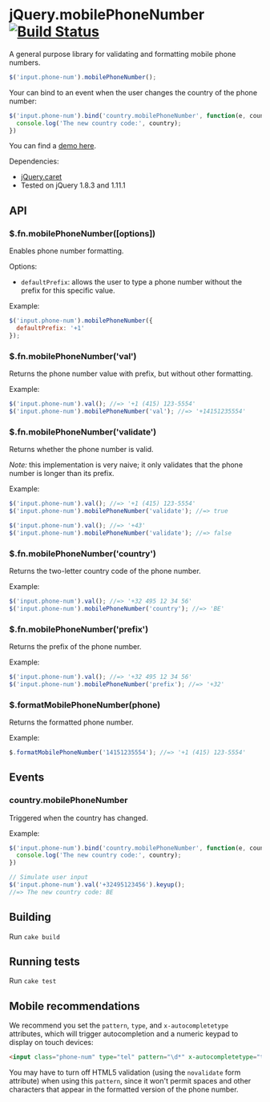 # jQuery.mobilePhoneNumber [![Build Status](https://travis-ci.org/stripe/jquery.mobilePhoneNumber.svg?branch=master)](https://travis-ci.org/stripe/jquery.mobilePhoneNumber)

A general purpose library for validating and formatting mobile phone numbers.

``` javascript
$('input.phone-num').mobilePhoneNumber();
```

Your can bind to an event when the user changes the country of the phone number:

``` javascript
$('input.phone-num').bind('country.mobilePhoneNumber', function(e, country) {
  console.log('The new country code:', country);
})
```

You can find a [demo here](http://stripe.github.io/jquery.mobilePhoneNumber/example).

Dependencies:

* [jQuery.caret](http://plugins.jquery.com/caret)
* Tested on jQuery 1.8.3 and 1.11.1

## API

### $.fn.mobilePhoneNumber([options])

Enables phone number formatting.

Options:

* `defaultPrefix`: allows the user to type a phone number without the prefix for this specific value.

Example:

``` javascript
$('input.phone-num').mobilePhoneNumber({
  defaultPrefix: '+1'
});
```

### $.fn.mobilePhoneNumber('val')

Returns the phone number value with prefix, but without other formatting.

Example:

``` javascript
$('input.phone-num').val(); //=> '+1 (415) 123-5554'
$('input.phone-num').mobilePhoneNumber('val'); //=> '+14151235554'
```

### $.fn.mobilePhoneNumber('validate')

Returns whether the phone number is valid.

*Note:* this implementation is very naive; it only validates that the phone number is longer than its prefix.

Example:

``` javascript
$('input.phone-num').val(); //=> '+1 (415) 123-5554'
$('input.phone-num').mobilePhoneNumber('validate'); //=> true

$('input.phone-num').val(); //=> '+43'
$('input.phone-num').mobilePhoneNumber('validate'); //=> false
```

### $.fn.mobilePhoneNumber('country')

Returns the two-letter country code of the phone number.

Example:

``` javascript
$('input.phone-num').val(); //=> '+32 495 12 34 56'
$('input.phone-num').mobilePhoneNumber('country'); //=> 'BE'
```

### $.fn.mobilePhoneNumber('prefix')

Returns the prefix of the phone number.

Example:

``` javascript
$('input.phone-num').val(); //=> '+32 495 12 34 56'
$('input.phone-num').mobilePhoneNumber('prefix'); //=> '+32'
```

### $.formatMobilePhoneNumber(phone)

Returns the formatted phone number.

Example:

``` javascript
$.formatMobilePhoneNumber('14151235554'); //=> '+1 (415) 123-5554'
```

## Events

### country.mobilePhoneNumber

Triggered when the country has changed.

Example:

``` javascript
$('input.phone-num').bind('country.mobilePhoneNumber', function(e, country) {
  console.log('The new country code:', country);
})

// Simulate user input
$('input.phone-num').val('+32495123456').keyup();
//=> The new country code: BE
```

## Building

Run `cake build`

## Running tests

Run `cake test`

## Mobile recommendations

We recommend you set the `pattern`, `type`, and `x-autocompletetype` attributes, which will trigger autocompletion and a numeric keypad to display on touch devices:

``` html
<input class="phone-num" type="tel" pattern="\d*" x-autocompletetype="tel">
```

You may have to turn off HTML5 validation (using the `novalidate` form attribute) when using this `pattern`, since it won't permit spaces and other characters that appear in the formatted version of the phone number.
